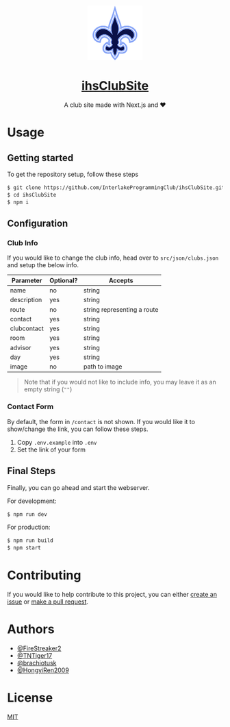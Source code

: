 <div align="center">
  <a href="https://clubs.interlakeprogrammingclub.com">
    <img src="./public/logo.png" height="128" />
    <h1>ihsClubSite</h1>
  </a>

  <p>A club site made with Next.js and ❤️</p>
</div>

# Usage

## Getting started
To get the repository setup, follow these steps
```bash
$ git clone https://github.com/InterlakeProgrammingClub/ihsClubSite.git
$ cd ihsClubSite
$ npm i
```

## Configuration

### Club Info
If you would like to change the club info, head over to ``src/json/clubs.json`` and setup the below info.

| Parameter    | Optional?    | Accepts                          |
|--------------|--------------|----------------------------------|
| name         | no           | string                           |
| description  | yes          | string                           |
| route        | no           | string representing a route      |
| contact      | yes          | string                           |
| clubcontact  | yes          | string                           |
| room         | yes          | string                           |
| advisor      | yes          | string                           |
| day          | yes          | string                           |
| image        | no           | path to image                    |

> Note that if you would not like to include info, you may leave it as an empty string (``""``)

### Contact Form
By default, the form in ``/contact`` is not shown. If you would like it to show/change the link, you can follow these steps.
1. Copy ``.env.example`` into ``.env``
2. Set the link of your form

## Final Steps
Finally, you can go ahead and start the webserver.  

For development:
```bash
$ npm run dev
```

For production:
```bash
$ npm run build
$ npm start
```

# Contributing
If you would like to help contribute to this project, you can either [create an issue](https://github.com/InterlakeProgrammingClub/ihsClubSite/issues/new) or [make a pull request](https://github.com/InterlakeProgrammingClub/ihsClubSite/compare).

# Authors
* [@FireStreaker2](https://github.com/FireStreaker2)
* [@TNTiger17](https://github.com/TNTiger17)
* [@brachiotusk](https://github.com/brachiotusk)
* [@HongyiRen2009](https://github.com/HongyiRen2009)


# License
[MIT](https://github.com/InterlakeProgrammingClub/ihsClubSite/blob/main/LICENSE)